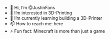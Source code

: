 - 👋 Hi, I’m @JustinFans
- 👀 I’m interested in 3D-Printing
- 🌱 I’m currently learning building a 3D-Printer
- 📫 How to reach me: here
- ⚡ Fun fact: Minecraft is more than just a game

<!---
JustinFans/JustinFans is a ✨ special ✨ repository because its `README.md` (this file) appears on your GitHub profile.
You can click the Preview link to take a look at your changes.
--->

